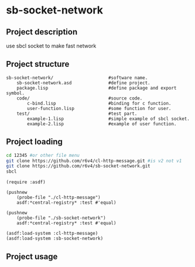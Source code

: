 # sb-socket-network

## Project description
use sbcl socket to make fast network

## Project structure
```text
sb-socket-network/                     #software name.
    sb-socket-network.asd              #define project.
    package.lisp                       #define package and export symbol.
    code/                              #source code.
        c-bind.lisp                    #binding for c function.
        user-function.lisp             #some function for user.
    test/                              #test part.
        example-1.lisp                 #simple example of sbcl socket.
        example-2.lisp                 #example of user function. 
```

## Project loading
```bash
cd 12345 #or other file menu
git clone https://github.com/r6v4/cl-http-message.git #is v2 not v1
git clone https://github.com/r6v4/sb-socket-network.git
sbcl
```
```common-lisp
(require :asdf)

(pushnew
    (probe-file "./cl-http-message")
    asdf:*central-registry* :test #'equal)

(pushnew
    (probe-file "./sb-socket-network")
    asdf:*central-registry* :test #'equal)

(asdf:load-system :cl-http-message)
(asdf:load-system :sb-socket-network)

```

## Project usage
